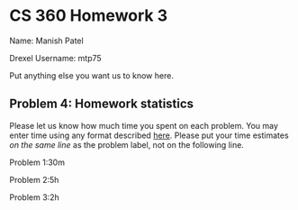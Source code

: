 # CS 360 Homework 3

Name:  Manish Patel

Drexel Username:  mtp75

Put anything else you want us to know here.

## Problem 4: Homework statistics

Please let us know how much time you spent on each problem. You may enter time using any format described [here](https://github.com/wroberts/pytimeparse). Please put your time estimates *on the same line* as the problem label, not on the following line.

Problem 1:30m  

Problem 2:5h

Problem 3:2h  
